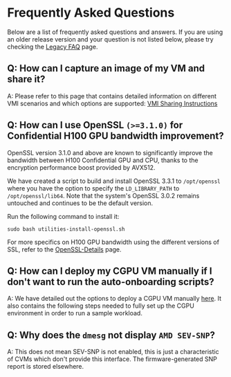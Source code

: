 # Frequently Asked Questions

Below are a list of frequently asked questions and answers. If you are using an older release version and your question is not listed below, please try checking the [Legacy FAQ](Legacy-FAQ.md) page.


## Q: How can I capture an image of my VM and share it?

A: Please refer to this page that contains detailed information on different VMI scenarios and which options are supported: [VMI Sharing Instructions](VMI-Sharing-Instructions.md)


## Q: How can I use OpenSSL `(>=3.1.0)` for Confidential H100 GPU bandwidth improvement?

OpenSSL version 3.1.0 and above are known to significantly improve the bandwidth between H100 Confidential GPU and CPU, thanks to the encryption performance boost provided by AVX512.

We have created a script to build and install OpenSSL 3.3.1 to `/opt/openssl` where you have the option to specify the `LD_LIBRARY_PATH` to `/opt/openssl/lib64`. Note that the system's OpenSSL 3.0.2 remains untouched and continues to be the default version.

Run the following command to install it: 
```
sudo bash utilities-install-openssl.sh
```
For more specifics on H100 GPU bandwidth using the different versions of SSL, refer to the [OpenSSL-Details](OpenSSL-Details.md) page.


## Q: How can I deploy my CGPU VM manually if I don't want to run the auto-onboarding scripts?

A: We have detailed out the options to deploy a CGPU VM manually [here](Confidential-GPU-H100-Manual-Installation-(PMK-for-Windows).md). It also contains the following steps needed to fully set up the CGPU environment in order to run a sample workload.


## Q: Why does the `dmesg` not display `AMD SEV-SNP`?

A: This does not mean SEV-SNP is not enabled, this is just a characteristic of CVMs which don't provide this interface. The firmware-generated SNP report is stored elsewhere.